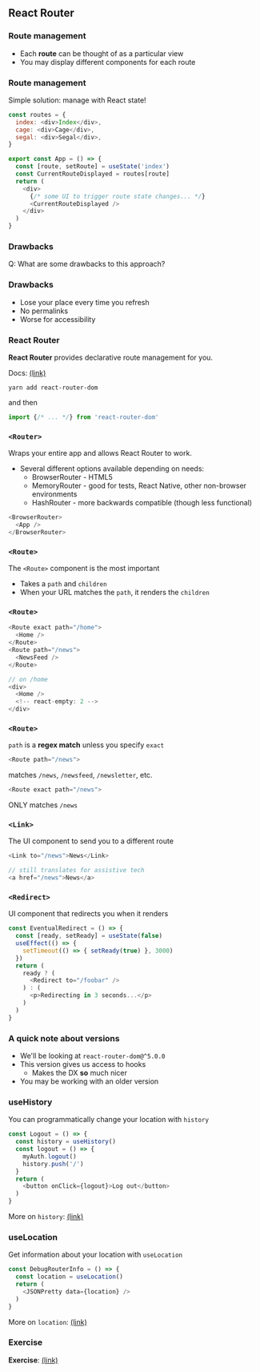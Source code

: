 ## React Router

### Route management

* Each **route** can be thought of as a particular view
* You may display different components for each route

### Route management

Simple solution: manage with React state!

```javascript
const routes = {
  index: <div>Index</div>,
  cage: <div>Cage</div>,
  segal: <div>Segal</div>,
}

export const App = () => {
  const [route, setRoute] = useState('index')
  const CurrentRouteDisplayed = routes[route]
  return (
    <div>
      {/* some UI to trigger route state changes... */}
      <CurrentRouteDisplayed />
    </div>
  )
}
```

### Drawbacks

Q: What are some drawbacks to this approach?

### Drawbacks

* Lose your place every time you refresh
* No permalinks
* Worse for accessibility

### React Router

**React Router** provides declarative route management for you.

Docs: [(link)](https://reactrouter.com/web/guides/quick-start)

```
yarn add react-router-dom
```

and then

```javascript
import {/* ... */} from 'react-router-dom'
```

### `<Router>`

Wraps your entire app and allows React Router to work.

* Several different options available depending on needs:
  * BrowserRouter - HTML5
  * MemoryRouter - good for tests, React Native, other non-browser environments
  * HashRouter - more backwards compatible (though less functional)

```javascript
<BrowserRouter>
  <App />
</BrowserRouter>
```

### `<Route>`

The `<Route>` component is the most important

* Takes a `path` and `children`
* When your URL matches the `path`, it renders the `children`

### `<Route>`

```javascript
<Route exact path="/home">
  <Home />
</Route>
<Route path="/news">
  <NewsFeed />
</Route>

// on /home
<div>
  <Home />
  <!-- react-empty: 2 -->
</div>
```

### `<Route>`

`path` is a **regex match** unless you specify `exact`

```javascript
<Route path="/news">
```

matches `/news`, `/newsfeed`, `/newsletter`, etc.

```javascript
<Route exact path="/news">
```

ONLY matches `/news`

### `<Link>`

The UI component to send you to a different route

```javascript
<Link to="/news">News</Link>

// still translates for assistive tech
<a href="/news">News</a>
```

### `<Redirect>`

UI component that redirects you when it renders

```javascript
const EventualRedirect = () => {
  const [ready, setReady] = useState(false)
  useEffect(() => {
    setTimeout(() => { setReady(true) }, 3000)
  })
  return (
    ready ? (
      <Redirect to="/foobar" />
    ) : (
      <p>Redirecting in 3 seconds...</p>
    )
  )
}
```

### A quick note about versions

* We'll be looking at `react-router-dom@^5.0.0`
* This version gives us access to hooks
  * Makes the DX **so** much nicer
* You may be working with an older version

### useHistory

You can programmatically change your location with `history`

```javascript
const Logout = () => {
  const history = useHistory()
  const logout = () => {
    myAuth.logout()
    history.push('/')
  }
  return (
    <button onClick={logout}>Log out</button>
  )
}
```

More on `history`: [(link)](https://reactrouter.com/web/api/history)

### useLocation

Get information about your location with `useLocation`

```javascript
const DebugRouterInfo = () => {
  const location = useLocation()
  return (
    <JSONPretty data={location} />
  )
}
```

More on `location`: [(link)](https://reactrouter.com/web/api/location)

### Exercise

**Exercise**: [(link)](https://codesandbox.io/s/router-2c253?file=/src/App.js)



